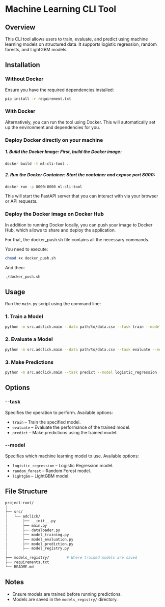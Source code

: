 # Machine Learning CLI Tool

## Overview
This CLI tool allows users to train, evaluate, and predict using machine learning models on structured data. It supports logistic regression, random forests, and LightGBM models.

## Installation

### Without Docker
Ensure you have the required dependencies installed:
```bash
pip install -r requirement.txt
```

### With Docker

Alternatively, you can run the tool using Docker. This will automatically set up the environment and dependencies for you.

### Deploy Docker directly on your machine 

##### 1. Build the Docker Image: First, build the Docker image:

```bash
docker build -t ml-cli-tool .
```

##### 2. Run the Docker Container: Start the container and expose port 8000:

```bash
docker run -p 8000:8000 ml-cli-tool
```
This will start the FastAPI server that you can interact with via your browser or API requests.

### Deploy the Docker image on Docker Hub 

In addition to running Docker locally, you can push your image to Docker Hub, which allows to share and deploy the application. 

For that, the docker_push.sh file contains all the necessary commands. 

You need to execute: 

```bash
chmod +x docker_push.sh
```

And then: 
```bash
./docker_push.sh
```

## Usage
Run the `main.py` script using the command line:

### 1. Train a Model
```bash
python -m src.adclick.main --data path/to/data.csv --task train --model logistic_regression
```

### 2. Evaluate a Model
```bash
python -m src.adclick.main --data path/to/data.csv --task evaluate --model logistic_regression
```

### 3. Make Predictions
```bash
python -m src.adclick.main --task predict --model logistic_regression --predict_data path/to/new_data.csv
```


## Options

### --task
Specifies the operation to perform. Available options:
- `train` – Train the specified model.
- `evaluate` – Evaluate the performance of the trained model.
- `predict` – Make predictions using the trained model.

### --model
Specifies which machine learning model to use. Available options:
- `logistic_regression` – Logistic Regression model.
- `random_forest` – Random Forest model.
- `lightgbm` – LightGBM model.

## File Structure
```bash
project-root/
│
├── src/
│   └── adclick/
│       ├── __init__.py
│       ├── main.py
│       ├── dataloader.py
│       ├── model_training.py
│       ├── model_evaluation.py
│       ├── model_prediction.py
│       ├── model_registry.py
│
├── models_registry/        # Where trained models are saved
├── requirements.txt
└── README.md
```

## Notes
- Ensure models are trained before running predictions.
- Models are saved in the `models_registry/` directory.

